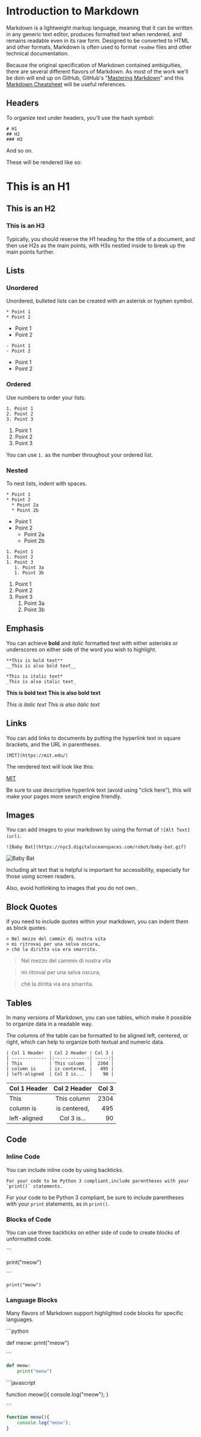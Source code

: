 # Introduction to Markdown

Markdown is a lightweight markup language, meaning that it can be written in any generic text editor, produces formatted text when rendered, and remains readable even in its raw form. Designed to be converted to HTML and other formats, Markdown is often used to format `readme` files and other technical documentation.

Because the original specification of Markdown contained ambiguities, there are several different flavors of Markdown. As most of the work we'll be doin will end up on GitHub, GitHub's "[Mastering Markdown](https://guides.github.com/features/mastering-markdown/)" and this [Markdown Cheatsheet](https://github.com/adam-p/markdown-here/wiki/Markdown-Cheatsheet) will be useful references.

## Headers

To organize text under headers, you'll use the hash symbol:

```
# H1
## H2
### H3
```

And so on.

These will be rendered like so:

# This is an H1
## This is an H2
### This is an H3

Typically, you should reserve the H1 heading for the title of a document, and then use H2s as the main points, with H3s nestled inside to break up the main points further.

## Lists

### Unordered

Unordered, bulleted lists can be created with an asterisk or hyphen symbol.

```
* Point 1
* Point 2
```

* Point 1
* Point 2

```
- Point 1
- Point 2
```

- Point 1
- Point 2

### Ordered

Use numbers to order your lists.

```
1. Point 1
2. Point 2
3. Point 3
```

1. Point 1
2. Point 2
3. Point 3

You can use `1.` as the number throughout your ordered list.

### Nested

To nest lists, indent with spaces.

```
* Point 1
* Point 2
  * Point 2a
  * Point 2b
```

* Point 1
* Point 2
  * Point 2a
  * Point 2b

```
1. Point 1
1. Point 2
1. Point 3
   1. Point 3a
   1. Point 3b
```

1. Point 1
1. Point 2
1. Point 3
   1. Point 3a
   1. Point 3b

## Emphasis

You can achieve **bold** and *italic* formatted text with either asterisks or underscores on either side of the word you wish to highlight.

```
**This is bold text**
__This is also bold text__

*This is italic text*
_This is also italic text_
```

**This is bold text**
__This is also bold text__

*This is italic text*
_This is also italic text_

## Links

You can add links to documents by putting the hyperlink text in square brackets, and the URL in parentheses.

```
[MIT](https://mit.edu/)
```

The rendered text will look like this:

[MIT](https://mit.edu/)

Be sure to use descriptive hyperlink text (avoid using "click here"), this will make your pages more search engine friendly.

## Images

You can add images to your markdown by using the format of `![Alt Text](url)`.

```
![Baby Bat](https://nyc3.digitaloceanspaces.com/robot/baby-bat.gif)
```

![Baby Bat](https://nyc3.digitaloceanspaces.com/robot/baby-bat.gif)

Including alt text that is helpful is important for accessibility, especially for those using screen readers.

Also, avoid hotlinking to images that you do not own.

## Block Quotes

If you need to include quotes within your markdown, you can indent them as block quotes.

```
> Nel mezzo del cammin di nostra vita
> mi ritrovai per una selva oscura,
> ché la diritta via era smarrita.
```

> Nel mezzo del cammin di nostra vita

> mi ritrovai per una selva oscura,

> ché la diritta via era smarrita.

## Tables

In many versions of Markdown, you can use tables, which make it possible to organize data in a readable way.

The columns of the table can be formatted to be aligned left, centered, or right, which can help to organize both textual and numeric data.

```
| Col 1 Header  | Col 2 Header | Col 3 |
| ------------- |:------------:| -----:|
| This          | This column  |  2304 |
| column is     | is centered, |   495 |
| left-aligned  | Col 3 is...  |    90 |
```

| Col 1 Header  | Col 2 Header | Col 3 |
| ------------- |:------------:| -----:|
| This          | This column  |  2304 |
| column is     | is centered, |   495 |
| left-aligned  | Col 3 is...  |    90 |

## Code

### Inline Code

You can include inline code by using backticks.

```
For your code to be Python 3 compliant,include parentheses with your `print()` statements.
```

For your code to be Python 3 compliant, be sure to include parentheses with your `print` statements, as in `print()`.

### Blocks of Code

You can use three backticks on either side of code to create blocks of unformatted code.


\```

print("meow")

\```


```
print("meow")
```

### Language Blocks

Many flavors of Markdown support highlighted code blocks for specific languages.

\```python

def meow:
    print("meow")

\```


```python
def meow:
    print("meow")
```

\```javascript

function meow(){
    console.log("meow");
}

\```

```javascript
function meow(){
    console.log("meow");
}
```
